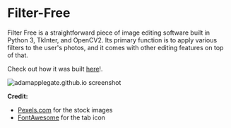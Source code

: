 # Filter-Free
Filter Free is a straightforward piece of image editing software built in Python 3, TkInter, and OpenCV2. Its primary function is to apply various filters to the user's photos, and it comes with other editing features on top of that. 


Check out how it was built [here](https://adamapplegate.github.io/projects/filter-free.html)!.

![adamapplegate.github.io screenshot](https://adamapplegate.github.io/assets/img/portfolio/filter-free/emboss_demo_v1.gif "Filter Free Demo")

**Credit:**
* [Pexels.com](https://www.pexels.com/) for the stock images
* [FontAwesome](https://fontawesome.com/license) for the tab icon 
